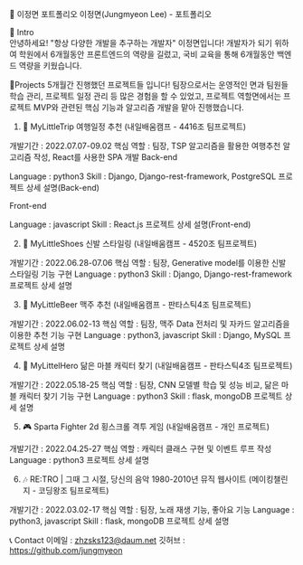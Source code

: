 📜 이정면 포트폴리오
이정면(Jungmyeon Lee) - 포트폴리오


👋 Intro                                              
     안녕하세요! "항상 다양한 개발을 추구하는 개발자" 이정면입니다!
개발자가 되기 위하여 학원에서 6개월동안 프론트엔드의 역량을 길렀고, 
국비 교육을 통해 6개월동안 백엔드 역량을 키웠습니다.


📝Projects
5개월간 진행했던 프로젝트들 입니다!
팀장으로서는 운영적인 면과 팀원들 학습 관리, 프로젝트 일정 관리 등 많은 경험을 할 수 있었고,
프로젝트 역할면에서는 프로젝트 MVP와 관련된 핵심 기능과 알고리즘 개발을 맡아 진행했습니다.

1. 🛫 MyLittleTrip
여행일정 추천 (내일배움캠프 - 4416조 팀프로젝트)

개발기간 : 2022.07.07-09.02
핵심 역할 : 팀장, TSP 알고리즘을 활용한 여행추천 알고리즘 작성, React를 사용한 SPA 개발
Back-end

Language : python3
Skill : Django, Django-rest-framework, PostgreSQL
프로젝트 상세 설명(Back-end)

Front-end

Language : javascript
Skill : React.js
프로젝트 상세 설명(Front-end)


2. 👞 MyLittleShoes
신발 스타일링 (내일배움캠프 - 4520조 팀프로젝트)

개발기간 : 2022.06.28-07.06
핵심 역할 : 팀장, Generative model를 이용한 신발 스타일링 기능 구현
Language : python3
Skill : Django, Django-rest-framework
프로젝트 상세 설명


3. 🍻 MyLittleBeer
맥주 추천 (내일배움캠프 - 판타스틱4조 팀프로젝트)

개발기간 : 2022.06.02-13
핵심 역할 : 팀장, 맥주 Data 전처리 및 자카드 알고리즘을 이용한 추천 기능 구현
Language : python3, javascript
Skill : Django, MySQL
프로젝트 상세 설명


4. 👊 MyLittelHero
닮은 마블 캐릭터 찾기 (내일배움캠프 - 판타스틱4조 팀프로젝트)

개발기간 : 2022.05.18-25
핵심 역할 : 팀장, CNN 모델별 학습 및 성능 비교, 닮은 마블 캐릭터 찾기 기능 구현
Language : python3
Skill : flask, mongoDB
프로젝트 상세 설명


5. 🎮 Sparta Fighter
2d 횡스크롤 격투 게임 (내일배움캠프 - 개인 프로젝트)

개발기간 : 2022.04.25-27
핵심 역할 : 캐릭터 클래스 구현 및 이벤트 루프 작성
Language : python3
프로젝트 상세 설명


6. 🎶 RE:TRO | 그때 그 시절, 당신의 음악
1980-2010년 뮤직 웹사이트 (메이킹챌린지 - 코딩왕조 팀프로젝트)

개발기간 : 2022.03.02-17
핵심 역할 : 팀장, 노래 재생 기능, 좋아요 기능
Language : python3, javascript
Skill : flask, mongoDB
프로젝트 상세 설명


📞 Contact
     이메일 : zhzsks123@daum.net
     깃허브 : https://github.com/jungmyeon

